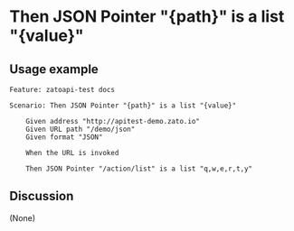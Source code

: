 
Then JSON Pointer "{path}" is a list "{value}"
=============================================================================================================

Usage example
-------------

```
Feature: zatoapi-test docs

Scenario: Then JSON Pointer "{path}" is a list "{value}"

    Given address "http://apitest-demo.zato.io"
    Given URL path "/demo/json"
    Given format "JSON"

    When the URL is invoked

    Then JSON Pointer "/action/list" is a list "q,w,e,r,t,y"
```

Discussion
----------

(None)